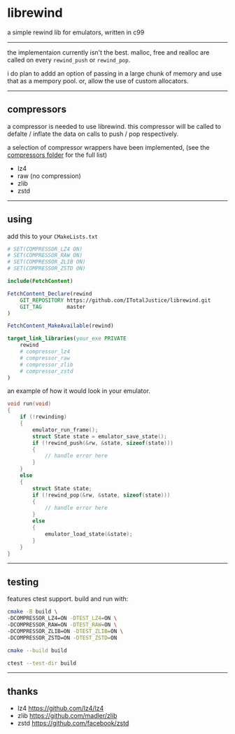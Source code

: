 # librewind

a simple rewind lib for emulators, written in c99

---

the implementaion currently isn't the best. malloc, free and realloc are called on every `rewind_push` or `rewind_pop`.

i do plan to addd an option of passing in a large chunk of memory and use that as a mempory pool. or, allow the use of custom allocators.

---

## compressors

a compressor is needed to use librewind. this compressor will be called to defalte / inflate the data on calls to push / pop respectively.

a selection of compressor wrappers have been implemented, (see the [compressors folder](compressors/)
for the full list)

- lz4
- raw (no compression)
- zlib
- zstd

---

## using

add this to your `CMakeLists.txt`

```cmake
# SET(COMPRESSOR_LZ4 ON)
# SET(COMPRESSOR_RAW ON)
# SET(COMPRESSOR_ZLIB ON)
# SET(COMPRESSOR_ZSTD ON)

include(FetchContent)

FetchContent_Declare(rewind
    GIT_REPOSITORY https://github.com/ITotalJustice/librewind.git
    GIT_TAG        master
)

FetchContent_MakeAvailable(rewind)

target_link_libraries(your_exe PRIVATE
    rewind
    # compressor_lz4
    # compressor_raw
    # compressor_zlib
    # compressor_zstd
)
```

an example of how it would look in your emulator.

```c
void run(void)
{
    if (!rewinding)
    {
        emulator_run_frame();
        struct State state = emulator_save_state();
        if (!rewind_push(&rw, &state, sizeof(state)))
        {
            // handle error here
        }
    }
    else
    {
        struct State state;
        if (!rewind_pop(&rw, &state, sizeof(state)))
        {
            // handle error here
        }
        else
        {
            emulator_load_state(&state);
        }
    }
}
```

---

## testing

features ctest support. build and run with:

```sh
cmake -B build \
-DCOMPRESSOR_LZ4=ON -DTEST_LZ4=ON \
-DCOMPRESSOR_RAW=ON -DTEST_RAW=ON \
-DCOMPRESSOR_ZLIB=ON -DTEST_ZLIB=ON \
-DCOMPRESSOR_ZSTD=ON -DTEST_ZSTD=ON

cmake --build build

ctest --test-dir build
```

---

## thanks

- lz4 https://github.com/lz4/lz4
- zlib https://github.com/madler/zlib
- zstd https://github.com/facebook/zstd
